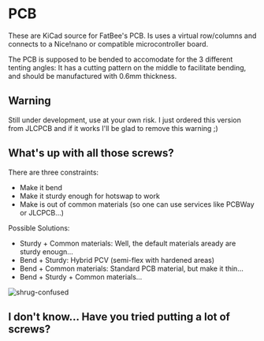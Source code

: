 # PCB

These are KiCad source for FatBee's PCB. Is uses a virtual row/columns and connects to a Nice!nano or compatible microcontroller board.

The PCB is supposed to be bended to accomodate for the 3 different tenting angles: It has a cutting pattern on the middle to facilitate bending, and should be manufactured with 0.6mm thickness.

## Warning

Still under development, use at your own risk. I just ordered this version from JLCPCB and if it works I'll be glad to remove this warning ;)

## What's up with all those screws?

There are three constraints:

- Make it bend
- Make it sturdy enough for hotswap to work
- Make is out of common materials (so one can use services like PCBWay or JLCPCB...)

Possible Solutions:

- Sturdy + Common materials: Well, the default materials aready are sturdy enougn...
- Bend + Sturdy: Hybrid PCV (semi-flex with hardened areas)
- Bend + Common materials: Standard PCB material, but make it thin...
- Bend + Sturdy + Common materials...

![shrug-confused](https://github.com/user-attachments/assets/3e9874bd-679f-4b5f-b467-6cdfd6bef180)

I don't know... Have you tried putting a lot of screws?
- 



